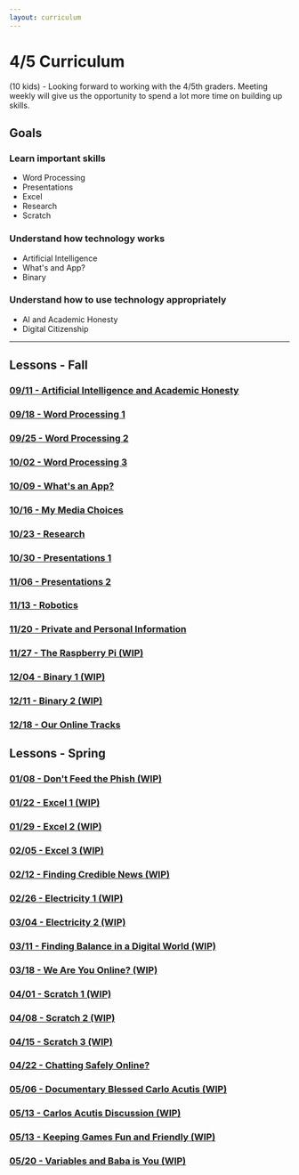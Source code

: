 ```yaml
---
layout: curriculum
---
```


# 4/5 Curriculum

(10 kids) - Looking forward to working with the 4/5th graders.  Meeting weekly will give us the opportunity to spend a lot more time on building up skills.

## Goals

### Learn important skills

* Word Processing
* Presentations
* Excel
* Research
* Scratch


### Understand how technology works

* Artificial Intelligence
* What's and App?
* Binary


### Understand how to use technology appropriately

* AI and Academic Honesty
* Digital Citizenship

---

## Lessons - Fall

### [09/11 - Artificial Intelligence and Academic Honesty](ai_and_academic_honesty.md)

### [09/18 - Word Processing 1](word_processing_1.md)

### [09/25 - Word Processing 2](word_processing_2.md)

### [10/02 - Word Processing 3](word_processing_3.md)

### [10/09 - What's an App?](whats_an_app.md)

### [10/16 - My Media Choices](my_media_choices.md)

### [10/23 - Research](research.md)

### [10/30 - Presentations 1](presentations_1.md)

### [11/06 - Presentations 2](presentations_2.md)

### [11/13 - Robotics](robotics.md)

### [11/20 - Private and Personal Information](private_and_personal_information.md)

### [11/27 - The Raspberry Pi (WIP)](raspberry_ip)

### [12/04 - Binary 1 (WIP)]()

### [12/11 - Binary 2 (WIP)]()

### [12/18 - Our Online Tracks](our_online_tracks.md)

## Lessons - Spring

### [01/08 - Don't Feed the Phish (WIP)]()

### [01/22 - Excel 1 (WIP)]()

### [01/29 - Excel 2 (WIP)]()

### [02/05 - Excel 3 (WIP)]()

### [02/12 - Finding Credible News (WIP)]()

### [02/26 - Electricity 1 (WIP)]()

### [03/04 - Electricity 2 (WIP)]()

### [03/11 - Finding Balance in a Digital World (WIP)]()

### [03/18 - We Are You Online? (WIP)]()

### [04/01 - Scratch 1 (WIP)]()

### [04/08 - Scratch 2 (WIP)]()

### [04/15 - Scratch 3 (WIP)]()

### [04/22 - Chatting Safely Online?]()

### [05/06 - Documentary Blessed Carlo Acutis (WIP)]()

### [05/13 - Carlos Acutis Discussion (WIP)]()

### [05/13 - Keeping Games Fun and Friendly (WIP)]()

### [05/20 - Variables and Baba is You (WIP)]()
